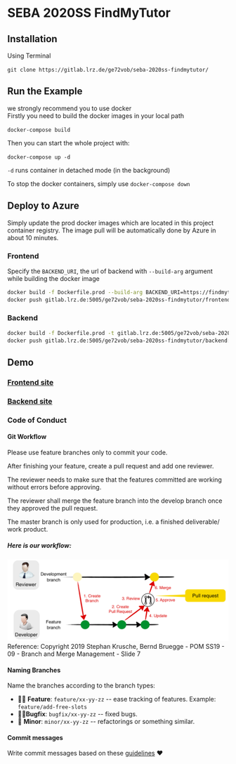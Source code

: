 # SEBA 2020SS FindMyTutor

## Installation
Using Terminal

`git clone https://gitlab.lrz.de/ge72vob/seba-2020ss-findmytutor/`

## Run the Example

we strongly recommend you to use docker \
Firstly you need to build the docker images in your local path

`docker-compose build`

Then you can start the whole project with:

`docker-compose up -d`

`-d` runs container in detached mode (in the background)

To stop the docker containers, simply use `docker-compose down`

## Deploy to Azure
Simply update the prod docker images which are located in this project container registry. The image pull will be automatically done by Azure in about 10 minutes.
### Frontend
Specify the `BACKEND_URI`, the url of backend with `--build-arg` argument while building the docker image
```bash
docker build -f Dockerfile.prod --build-arg BACKEND_URI=https://findmytutor-backend.azurewebsites.net  -t gitlab.lrz.de:5005/ge72vob/seba-2020ss-findmytutor/frontend:prod .
docker push gitlab.lrz.de:5005/ge72vob/seba-2020ss-findmytutor/frontend:prod
```

### Backend
```bash
docker build -f Dockerfile.prod -t gitlab.lrz.de:5005/ge72vob/seba-2020ss-findmytutor/backend:prod .
docker push gitlab.lrz.de:5005/ge72vob/seba-2020ss-findmytutor/backend:prod
```

## Demo

### [Frontend site](https://findmytutor.azurewebsites.net) 
### [Backend site](https://findmytutor-backend.azurewebsites.net)

### Code of Conduct

#### Git Workflow
Please use feature branches only to commit your code. 

After finishing your feature, create a pull request and add one reviewer.

The reviewer needs to make sure that the features committed are working without errors before approving.

The reviewer shall merge the feature branch into the develop branch once they approved the pull request.

The master branch is only used for production, i.e. a finished deliverable/ work product.

##### Here is our workflow:

![Image](./git_workflow.png)
Reference: Copyright 2019 Stephan Krusche, Bernd Bruegge - POM SS19 - 09 - Branch and Merge Management - Slide 7

#### Naming Branches
Name the branches according to the branch types:
- 👨‍🎨 **Feature**: `feature/xx-yy-zz` -- ease tracking of features. Example: `feature/add-free-slots`
- 🧙‍♀️**Bugfix**: `bugfix/xx-yy-zz` -- fixed bugs.
- 👶 **Minor**: `minor/xx-yy-zz` -- refactorings or something similar.

#### Commit messages
Write commit messages based on these [guidelines](https://chris.beams.io/posts/git-commit/) ❤